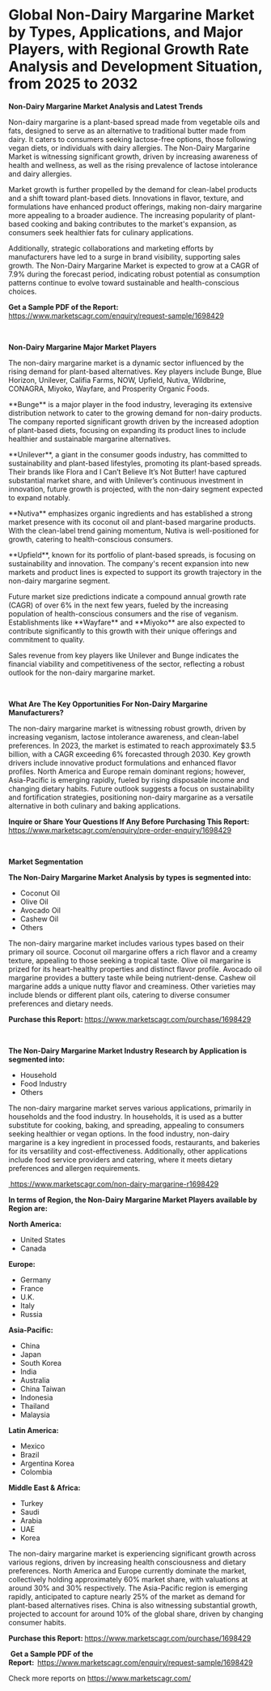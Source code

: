 <p><h1>Global Non-Dairy Margarine Market by Types, Applications, and Major Players, with Regional Growth Rate Analysis and Development Situation, from 2025 to 2032</h1></p><p><strong>Non-Dairy Margarine Market Analysis and Latest Trends</strong></p>
<p><p>Non-dairy margarine is a plant-based spread made from vegetable oils and fats, designed to serve as an alternative to traditional butter made from dairy. It caters to consumers seeking lactose-free options, those following vegan diets, or individuals with dairy allergies. The Non-Dairy Margarine Market is witnessing significant growth, driven by increasing awareness of health and wellness, as well as the rising prevalence of lactose intolerance and dairy allergies.</p><p>Market growth is further propelled by the demand for clean-label products and a shift toward plant-based diets. Innovations in flavor, texture, and formulations have enhanced product offerings, making non-dairy margarine more appealing to a broader audience. The increasing popularity of plant-based cooking and baking contributes to the market's expansion, as consumers seek healthier fats for culinary applications.</p><p>Additionally, strategic collaborations and marketing efforts by manufacturers have led to a surge in brand visibility, supporting sales growth. The Non-Dairy Margarine Market is expected to grow at a CAGR of 7.9% during the forecast period, indicating robust potential as consumption patterns continue to evolve toward sustainable and health-conscious choices.</p></p>
<p><strong>Get a Sample PDF of the Report:&nbsp;</strong> <a href="https://www.marketscagr.com/enquiry/request-sample/1698429?utm_campaign=3228&utm_medium=2&utm_source=Github&utm_content=ia&utm_term=27032025&utm_id=non-dairy-margarine">https://www.marketscagr.com/enquiry/request-sample/1698429</a></p>
<p>&nbsp;</p>
<p><strong>Non-Dairy Margarine Major Market Players</strong></p>
<p><p>The non-dairy margarine market is a dynamic sector influenced by the rising demand for plant-based alternatives. Key players include Bunge, Blue Horizon, Unilever, Califia Farms, NOW, Upfield, Nutiva, Wildbrine, CONAGRA, Miyoko, Wayfare, and Prosperity Organic Foods.</p><p>**Bunge** is a major player in the food industry, leveraging its extensive distribution network to cater to the growing demand for non-dairy products. The company reported significant growth driven by the increased adoption of plant-based diets, focusing on expanding its product lines to include healthier and sustainable margarine alternatives.</p><p>**Unilever**, a giant in the consumer goods industry, has committed to sustainability and plant-based lifestyles, promoting its plant-based spreads. Their brands like Flora and I Can’t Believe It’s Not Butter! have captured substantial market share, and with Unilever’s continuous investment in innovation, future growth is projected, with the non-dairy segment expected to expand notably.</p><p>**Nutiva** emphasizes organic ingredients and has established a strong market presence with its coconut oil and plant-based margarine products. With the clean-label trend gaining momentum, Nutiva is well-positioned for growth, catering to health-conscious consumers.</p><p>**Upfield**, known for its portfolio of plant-based spreads, is focusing on sustainability and innovation. The company's recent expansion into new markets and product lines is expected to support its growth trajectory in the non-dairy margarine segment.</p><p>Future market size predictions indicate a compound annual growth rate (CAGR) of over 6% in the next few years, fueled by the increasing population of health-conscious consumers and the rise of veganism. Establishments like **Wayfare** and **Miyoko** are also expected to contribute significantly to this growth with their unique offerings and commitment to quality.</p><p>Sales revenue from key players like Unilever and Bunge indicates the financial viability and competitiveness of the sector, reflecting a robust outlook for the non-dairy margarine market.</p></p>
<p>&nbsp;</p>
<p><strong>What Are The Key Opportunities For Non-Dairy Margarine Manufacturers?</strong></p>
<p><p>The non-dairy margarine market is witnessing robust growth, driven by increasing veganism, lactose intolerance awareness, and clean-label preferences. In 2023, the market is estimated to reach approximately $3.5 billion, with a CAGR exceeding 6% forecasted through 2030. Key growth drivers include innovative product formulations and enhanced flavor profiles. North America and Europe remain dominant regions; however, Asia-Pacific is emerging rapidly, fueled by rising disposable income and changing dietary habits. Future outlook suggests a focus on sustainability and fortification strategies, positioning non-dairy margarine as a versatile alternative in both culinary and baking applications.</p></p>
<p><strong>Inquire or Share Your Questions If Any Before Purchasing This Report:</strong> <a href="https://www.marketscagr.com/enquiry/pre-order-enquiry/1698429?utm_campaign=3228&utm_medium=2&utm_source=Github&utm_content=ia&utm_term=27032025&utm_id=non-dairy-margarine">https://www.marketscagr.com/enquiry/pre-order-enquiry/1698429</a></p>
<p>&nbsp;</p>
<p><strong>Market Segmentation</strong></p>
<p><strong>The Non-Dairy Margarine Market Analysis by types is segmented into:</strong></p>
<p><ul><li>Coconut Oil</li><li>Olive Oil</li><li>Avocado Oil</li><li>Cashew Oil</li><li>Others</li></ul></p>
<p><p>The non-dairy margarine market includes various types based on their primary oil source. Coconut oil margarine offers a rich flavor and a creamy texture, appealing to those seeking a tropical taste. Olive oil margarine is prized for its heart-healthy properties and distinct flavor profile. Avocado oil margarine provides a buttery taste while being nutrient-dense. Cashew oil margarine adds a unique nutty flavor and creaminess. Other varieties may include blends or different plant oils, catering to diverse consumer preferences and dietary needs.</p></p>
<p><strong>Purchase this Report:&nbsp;</strong><a href="https://www.marketscagr.com/purchase/1698429?utm_campaign=3228&utm_medium=2&utm_source=Github&utm_content=ia&utm_term=27032025&utm_id=non-dairy-margarine">https://www.marketscagr.com/purchase/1698429</a></p>
<p>&nbsp;</p>
<p><strong>The Non-Dairy Margarine Market Industry Research by Application is segmented into:</strong></p>
<p><ul><li>Household</li><li>Food Industry</li><li>Others</li></ul></p>
<p><p>The non-dairy margarine market serves various applications, primarily in households and the food industry. In households, it is used as a butter substitute for cooking, baking, and spreading, appealing to consumers seeking healthier or vegan options. In the food industry, non-dairy margarine is a key ingredient in processed foods, restaurants, and bakeries for its versatility and cost-effectiveness. Additionally, other applications include food service providers and catering, where it meets dietary preferences and allergen requirements.</p></p>
<p><a href="https://www.marketscagr.com/non-dairy-margarine-r1698429?utm_campaign=3228&utm_medium=2&utm_source=Github&utm_content=ia&utm_term=27032025&utm_id=non-dairy-margarine">&nbsp;https://www.marketscagr.com/non-dairy-margarine-r1698429</a></p>
<p><strong>In terms of Region, the Non-Dairy Margarine Market Players available by Region are:</strong></p>
<p>
    <p> <strong> North America: </strong>
        <ul>
            <li>United States</li>
            <li>Canada</li>
        </ul>
        </p> 
    <p> <strong> Europe: </strong>
        <ul>
            <li>Germany</li>
            <li>France</li>
            <li>U.K.</li>
            <li>Italy</li>
            <li>Russia</li>
        </ul>
        </p> 
    <p> <strong> Asia-Pacific: </strong>
        <ul>
            <li>China</li>
            <li>Japan</li>
            <li>South Korea</li>
            <li>India</li>
            <li>Australia</li>
            <li>China Taiwan</li>
            <li>Indonesia</li>
            <li>Thailand</li>
            <li>Malaysia</li>
        </ul>
        </p> 
    <p> <strong> Latin America: </strong>
        <ul>
            <li>Mexico</li>
            <li>Brazil</li>
            <li>Argentina Korea</li>
            <li>Colombia</li>
        </ul>
        </p> 
    <p> <strong> Middle East & Africa: </strong>
        <ul>
            <li>Turkey</li>
            <li>Saudi</li>
            <li>Arabia</li>
            <li>UAE</li>
            <li>Korea</li>
        </ul>
    </p>
    </p>
<p><p>The non-dairy margarine market is experiencing significant growth across various regions, driven by increasing health consciousness and dietary preferences. North America and Europe currently dominate the market, collectively holding approximately 60% market share, with valuations at around 30% and 30% respectively. The Asia-Pacific region is emerging rapidly, anticipated to capture nearly 25% of the market as demand for plant-based alternatives rises. China is also witnessing substantial growth, projected to account for around 10% of the global share, driven by changing consumer habits.</p></p>
<p><strong>Purchase this Report: </strong><a href="https://www.marketscagr.com/purchase/1698429?utm_campaign=3228&utm_medium=2&utm_source=Github&utm_content=ia&utm_term=27032025&utm_id=non-dairy-margarine">https://www.marketscagr.com/purchase/1698429</a></p>
<p>&nbsp;<strong>Get a Sample PDF of the Report:&nbsp;&nbsp;</strong><a href="https://www.marketscagr.com/enquiry/request-sample/1698429?utm_campaign=3228&utm_medium=2&utm_source=Github&utm_content=ia&utm_term=27032025&utm_id=non-dairy-margarine">https://www.marketscagr.com/enquiry/request-sample/1698429</a></p>
<p><strong></strong></p>
<p>Check more reports on <a href="https://www.marketscagr.com/?utm_campaign=3228&utm_medium=2&utm_source=Github&utm_content=ia&utm_term=27032025&utm_id=non-dairy-margarine">https://www.marketscagr.com/</a></p>